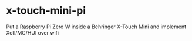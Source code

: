 # x-touch-mini-pi
Put a Raspberry Pi Zero W inside a Behringer X-Touch Mini and implement Xctl/MC/HUI over wifi
